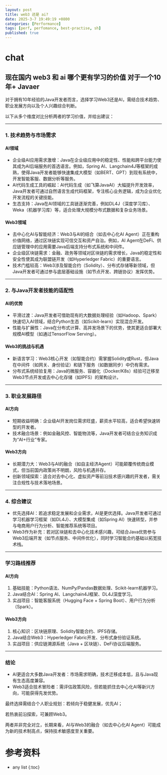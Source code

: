 ```yaml
---
layout: post
title: web3 还是 ai?
date: 2025-3-7 19:49:19 +0800
categories: [Performance]
tags: [perf, perfomance, best-practise, sh]
published: true
---
```





# chat

## 现在国内 web3 和 ai 哪个更有学习的价值 对于一个10年+ Javaer

对于拥有10年经验的Java开发者而言，选择学习Web3还是AI，需结合技术趋势、职业发展方向以及个人兴趣综合判断。

以下从多个维度对比分析两者的学习价值，并给出建议：

---

### 1. 技术趋势与市场需求
#### AI领域
- 企业级AI应用需求激增：Java在企业级应用中的稳定性、性能和跨平台能力使其成为AI后端服务的首选语言。例如，Spring AI、Langchain4J等框架的成熟，使得Java开发者能够快速集成大模型（如BERT、GPT）到现有系统中，开发智能客服、数据分析等服务。
- AI代码生成工具的崛起：AI代码生成（如飞算JavaAI）大幅提升开发效率，Java开发者可通过自然语言生成代码框架，专注核心业务逻辑，成为企业优化开发流程的关键技能。
- 生态支持：Java在AI领域的工具链逐渐完善，例如DL4J（深度学习库）、Weka（机器学习库）等，适合处理大规模分布式数据和复杂业务场景。

#### Web3领域
- 去中心化AI与智能经济：Web3与AI的结合（如去中心化AI Agent）正在重构价值网络，通过区块链实现可信交互和资产自治。例如，AI Agent在DeFi、供应链管理中的应用需要Java后端支持分布式系统和中间件。
- 企业级区块链需求：金融、政务等领域对区块链的需求增长，Java的稳定性和安全性使其成为联盟链开发（如Hyperledger Fabric）的重要语言。
- 技术门槛较高：Web3涉及智能合约（Solidity）、分布式存储等新领域，但Java开发者可通过参与底层基础设施（如节点开发、跨链协议）发挥优势。

---

### 2. 与Java开发者技能的适配性
#### AI的优势
- 平滑过渡：Java开发者可借助现有的大数据处理经验（如Hadoop、Spark）快速切入AI领域，结合Python生态（如Scikit-learn）实现混合开发。
- 性能与扩展性：Java在分布式计算、高并发场景下的优势，使其更适合部署大规模AI模型（如通过TensorFlow Serving）。

#### Web3的挑战与机遇
- 新语言学习：Web3核心开发（如智能合约）需掌握Solidity或Rust，但Java在中间件（如网关、身份验证）和链下服务（如数据同步）中仍有需求。
- 分布式系统经验复用：Java的微服务、容器化（Docker/K8s）经验可迁移至Web3节点开发或去中心化存储（如IPFS）的架构设计。

---

### 3. 职业发展路径
#### AI方向
- 短期收益明确：企业级AI开发岗位需求旺盛，薪资水平较高，适合希望快速转型的开发者。
- 技术融合场景：例如金融风控、智能物流等，Java开发者可结合业务知识成为“AI+行业”专家。

#### Web3方向
- 长期潜力大：Web3与AI的融合（如自主经济Agent）可能颠覆传统商业模式，但当前国内政策尚不明朗，风险与机遇并存。
- 创新领域探索：适合对去中心化、虚拟资产等前沿技术感兴趣的开发者，需关注合规性与技术落地场景。

---

### 4. 综合建议
- 优先选择AI：若追求稳定发展和企业需求，AI是更优选择。Java开发者可通过学习机器学习框架（如DL4J）、大模型集成（如Spring AI）快速转型，并参与电商用户行为分析、智能推荐系统等项目。
- Web3作为补充：若对区块链和去中心化技术感兴趣，可结合Java优势参与Web3后端开发（如节点服务、中间件优化），同时学习智能合约基础以拓宽技术栈。

---

### 学习路线推荐
#### AI方向
1. 基础技能：Python语法、NumPy/Pandas数据处理、Scikit-learn机器学习。
2. Java结合AI：Spring AI、Langchain4J框架、DL4J深度学习。
3. 实战项目：智能客服系统（Hugging Face + Spring Boot）、用户行为分析（Spark）。

#### Web3方向
1. 核心知识：区块链原理、Solidity智能合约、IPFS存储。
2. Java结合Web3：Hyperledger Fabric开发、分布式身份验证系统。
3. 实战项目：供应链溯源系统（Java + 区块链）、DeFi协议后端服务。

---

### 结论
- AI更适合大多数Java开发者：市场需求明确，技术迁移成本低，且与Java现有生态高度兼容。
- Web3适合技术冒险者：需评估政策风险，但若能抓住去中心化AI等新兴方向，可能获得先发优势。

最终选择需结合个人职业规划：若倾向于稳健发展，优先AI；

若热衷前沿探索，可兼顾Web3。

两者并非完全对立，长期来看，AI与Web3的融合（如去中心化AI Agent）可能成为新的技术制高点，保持技术敏感度至关重要。


# 参考资料

* any list
{:toc}